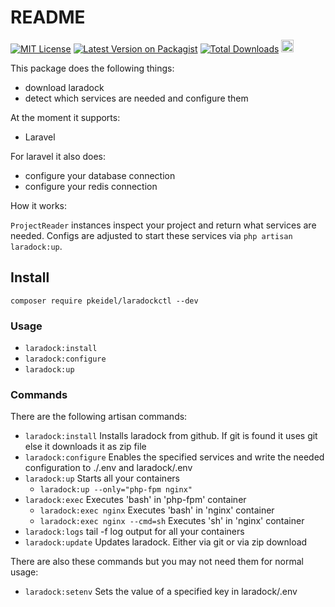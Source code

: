 # README #

[![MIT License](https://poser.pugx.org/laravel/framework/license.svg)](https://packagist.org/packages/pkeidel/laradockctl)
[![Latest Version on Packagist](https://img.shields.io/packagist/v/pkeidel/laradockctl.svg?style=flat-square)](https://packagist.org/packages/pkeidel/laradockctl)
[![Total Downloads](https://img.shields.io/packagist/dt/pkeidel/laradockctl.svg?style=flat-square)](https://packagist.org/packages/pkeidel/laradockctl)
<a href="https://packagist.org/packages/pkeidel/laradockctl"><img src="http://forthebadge.com/images/badges/makes-people-smile.svg" height="20px" /></a>

This package does the following things:
 * download laradock
 * detect which services are needed and configure them
 
At the moment it supports:
 * Laravel

For laravel it also does:
 * configure your database connection
 * configure your redis connection
 
How it works:

`ProjectReader` instances inspect your project and return what services are needed. Configs are adjusted to start these services via `php artisan laradock:up`.

## Install

```shell
composer require pkeidel/laradockctl --dev
```

### Usage
* `laradock:install`
* `laradock:configure`
* `laradock:up`


### Commands
There are the following artisan commands:
* `laradock:install`     Installs laradock from github. If git is found it uses git else it downloads it as zip file
* `laradock:configure`   Enables the specified services and write the needed configuration to ./.env and laradock/.env
* `laradock:up`          Starts all your containers
  * `laradock:up --only="php-fpm nginx"`
* `laradock:exec`        Executes 'bash' in 'php-fpm' container
  * `laradock:exec nginx` Executes 'bash' in 'nginx' container
  * `laradock:exec nginx --cmd=sh` Executes 'sh' in 'nginx' container
* `laradock:logs`        tail -f log output for all your containers
* `laradock:update`      Updates laradock. Either via git or via zip download

There are also these commands but you may not need them for normal usage:
* `laradock:setenv`      Sets the value of a specified key in laradock/.env
